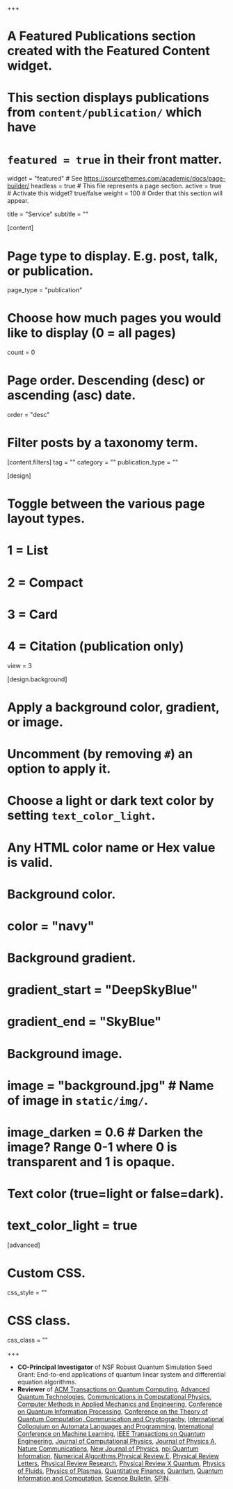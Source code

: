 +++
# A Featured Publications section created with the Featured Content widget.
# This section displays publications from `content/publication/` which have
# `featured = true` in their front matter.

widget = "featured"  # See https://sourcethemes.com/academic/docs/page-builder/
headless = true  # This file represents a page section.
active = true  # Activate this widget? true/false
weight = 100  # Order that this section will appear.

title = "Service"
subtitle = ""

[content]
  # Page type to display. E.g. post, talk, or publication.
  page_type = "publication"

  # Choose how much pages you would like to display (0 = all pages)
  count = 0

  # Page order. Descending (desc) or ascending (asc) date.
  order = "desc"

  # Filter posts by a taxonomy term.
  [content.filters]
    tag = ""
    category = ""
    publication_type = ""

[design]
  # Toggle between the various page layout types.
  #   1 = List
  #   2 = Compact
  #   3 = Card
  #   4 = Citation (publication only)
  view = 3

[design.background]
  # Apply a background color, gradient, or image.
  #   Uncomment (by removing `#`) an option to apply it.
  #   Choose a light or dark text color by setting `text_color_light`.
  #   Any HTML color name or Hex value is valid.

  # Background color.
  # color = "navy"

  # Background gradient.
  # gradient_start = "DeepSkyBlue"
  # gradient_end = "SkyBlue"

  # Background image.
  # image = "background.jpg"  # Name of image in `static/img/`.
  # image_darken = 0.6  # Darken the image? Range 0-1 where 0 is transparent and 1 is opaque.

  # Text color (true=light or false=dark).
  # text_color_light = true  

[advanced]
 # Custom CSS. 
 css_style = ""

 # CSS class.
 css_class = ""

+++

* **CO-Principal Investigator** of NSF Robust Quantum Simulation Seed Grant: End-to-end applications of quantum linear system and differential equation algorithms.
* **Reviewer** of [ACM Transactions on Quantum Computing](https://dl.acm.org/journal/tqc), [Advanced Quantum Technologies](https://onlinelibrary.wiley.com/journal/25119044), [Communications in Computational Physics](https://www.global-sci.com/cicp.html), [Computer Methods in Applied Mechanics and Engineering](https://www.journals.elsevier.com/computer-methods-in-applied-mechanics-and-engineering), [Conference on Quantum Information Processing](https://qipconference.org/), [Conference on the Theory of Quantum Computation, Communication and Cryptography](https://tqc2022-conference.iquist.illinois.edu/), [International Colloquium on Automata Languages and Programming](https://icalp2023.cs.upb.de/), [International Conference on Machine Learning](https://icml.cc/), [IEEE Transactions on Quantum Engineering](https://tqe.ieee.org/), [Journal of Computational Physics](https://www.journals.elsevier.com/journal-of-computational-physics), [Journal of Physics A](https://iopscience.iop.org/journal/1751-8121), [Nature Communications](https://www.nature.com/ncomms/), [New Journal of Physics](https://iopscience.iop.org/journal/1367-2630), [npj Quantum Information](https://www.nature.com/npjqi/), [Numerical Algorithms](https://www.springer.com/journal/11075?gclid=EAIaIQobChMIte77693r6QIVmJOzCh0pFwLkEAAYASAAEgJStPD_BwE),[Physical Review E](https://journals.aps.org/pre/), [Physical Review Letters](https://journals.aps.org/prl/), [Physical Review Research](https://journals.aps.org/prresearch/), [Physical Review X Quantum](https://journals.aps.org/prxquantum/), [Physics of Fluids](https://aip.scitation.org/journal/phf), [Physics of Plasmas](https://aip.scitation.org/journal/php), [Quantitative Finance](https://www.tandfonline.com/journals/rquf20), [Quantum](https://quantum-journal.org/), [Quantum Information and Computation](http://www.rintonpress.com/journals/qic/), [Science Bulletin](https://www.journals.elsevier.com/science-bulletin), [SPIN](https://www.worldscientific.com/worldscinet/spin).

